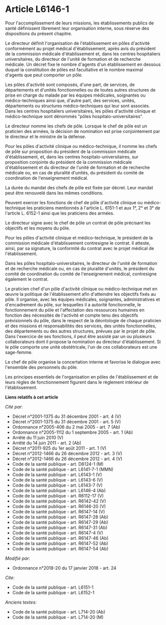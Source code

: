 # Article L6146-1

Pour l'accomplissement de leurs missions, les établissements publics de santé définissent librement leur organisation
interne, sous réserve des dispositions du présent chapitre.

Le directeur définit l'organisation de l'établissement en pôles d'activité conformément au projet médical d'établissement,
après avis du président de la commission médicale d'établissement et, dans les centres hospitaliers universitaires, du
directeur de l'unité de formation et de recherche médicale. Un décret fixe le nombre d'agents d'un établissement en dessous
duquel la constitution de pôles est facultative et le nombre maximal d'agents que peut comporter un pôle.

Les pôles d'activité sont composés, d'une part, de services, de départements et d'unités fonctionnelles ou de toutes autres
structures de prise en charge du malade par les équipes médicales, soignantes ou médico-techniques ainsi que, d'autre part,
des services, unités, départements ou structures médico-techniques qui leur sont associés. Dans les centres hospitaliers
universitaires, les pôles d'activité clinique et médico-technique sont dénommés "pôles hospitalo-universitaires".

Le directeur nomme les chefs de pôle. Lorsque le chef de pôle est un praticien des armées, la décision de nomination est
prise conjointement par le directeur et le ministre de la défense.

Pour les pôles d'activité clinique ou médico-technique, il nomme les chefs de pôle sur proposition du président de la
commission médicale d'établissement, et, dans les centres hospitalo-universitaires, sur proposition conjointe du président de
la commission médicale d'établissement et du directeur de l'unité de formation et de recherche médicale ou, en cas de
pluralité d'unités, du président du comité de coordination de l'enseignement médical.

La durée du mandat des chefs de pôle est fixée par décret. Leur mandat peut être renouvelé dans les mêmes conditions.

Peuvent exercer les fonctions de chef de pôle d'activité clinique ou médico-technique les praticiens mentionnés à l'article
L. 6151-1 et aux 1°, 2° et 3° de l'article L. 6152-1 ainsi que les praticiens des armées.

Le directeur signe avec le chef de pôle un contrat de pôle précisant les objectifs et les moyens du pôle.

Pour les pôles d'activité clinique et médico-technique, le président de la commission médicale d'établissement contresigne le
contrat. Il atteste, ainsi, par sa signature, la conformité du contrat avec le projet médical de l'établissement.

Dans les pôles hospitalo-universitaires, le directeur de l'unité de formation et de recherche médicale ou, en cas de
pluralité d'unités, le président du comité de coordination du comité de l'enseignement médical, contresigne également le
contrat.

Le praticien chef d'un pôle d'activité clinique ou médico-technique met en œuvre la politique de l'établissement afin
d'atteindre les objectifs fixés au pôle. Il organise, avec les équipes médicales, soignantes, administratives et
d'encadrement du pôle, sur lesquelles il a autorité fonctionnelle, le fonctionnement du pôle et l'affectation des ressources
humaines en fonction des nécessités de l'activité et compte tenu des objectifs prévisionnels du pôle, dans le respect de la
déontologie de chaque praticien et des missions et responsabilités des services, des unités fonctionnelles, des départements
ou des autres structures, prévues par le projet de pôle. Dans l'exercice de ses fonctions, il peut être assisté par un ou
plusieurs collaborateurs dont il propose la nomination au directeur d'établissement. Si le pôle comporte une unité
obstétricale, l'un de ces collaborateurs est une sage-femme.

Le chef de pôle organise la concertation interne et favorise le dialogue avec l'ensemble des personnels du pôle.

Les principes essentiels de l'organisation en pôles de l'établissement et de leurs règles de fonctionnement figurent dans le
règlement intérieur de l'établissement.

**Liens relatifs à cet article**

_Cité par_:

  - Décret n°2001-1375 du 31 décembre 2001 - art. 4 (V)
  - Décret n°2001-1375 du 31 décembre 2001 - art. 5 (V)
  - Ordonnance n°2005-406 du 2 mai 2005 - art. 7 (Ab)
  - Ordonnance n°2005-1112 du 1 septembre 2005 - art. 1 (Ab)
  - Arrêté du 11 juin 2010 (V)
  - Arrêté du 14 juin 2011 - art. 2 (Ab)
  - Décret n°2011-925 du 1er août 2011 - art. 1 (V)
  - Décret n°2012-1466 du 26 décembre 2012 - art. 3 (V)
  - Décret n°2012-1466 du 26 décembre 2012 - art. 4 (V)
  - Code de la santé publique - art. D6124-1 (M)
  - Code de la santé publique - art. L6141-7-1 (MMN)
  - Code de la santé publique - art. L6143-1 (V)
  - Code de la santé publique - art. L6143-6 (V)
  - Code de la santé publique - art. L6143-7 (V)
  - Code de la santé publique - art. L6146-4 (Ab)
  - Code de la santé publique - art. R6112-17 (V)
  - Code de la santé publique - art. R6142-42 (V)
  - Code de la santé publique - art. R6146-20 (V)
  - Code de la santé publique - art. R6147-14 (V)
  - Code de la santé publique - art. R6147-28 (Ab)
  - Code de la santé publique - art. R6147-29 (Ab)
  - Code de la santé publique - art. R6147-31 (Ab)
  - Code de la santé publique - art. R6147-4 (V)
  - Code de la santé publique - art. R6147-46 (Ab)
  - Code de la santé publique - art. R6147-52 (Ab)
  - Code de la santé publique - art. R6147-54 (Ab)

_Modifié par_:

  - Ordonnance n°2018-20 du 17 janvier 2018 - art. 24

_Cite_:

  - Code de la santé publique - art. L6151-1
  - Code de la santé publique - art. L6152-1

_Anciens textes_:

  - Code de la santé publique - art. L714-20 (Ab)
  - Code de la santé publique - art. L714-20 (M)
